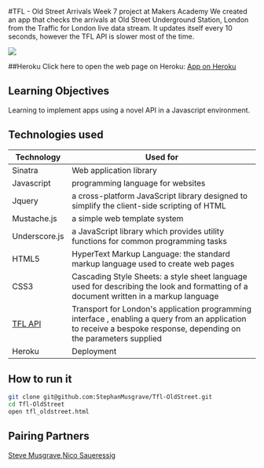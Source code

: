 #TFL - Old Street Arrivals 
Week 7 project at Makers Academy
We created an app that checks the arrivals at Old Street Underground Station, London from the Traffic for London live data stream. It updates itself every 10 seconds, however the TFL API is slower most of the time.

![](public/oldstreetarrivalapp.png)

##Heroku
Click here to open the web page on Heroku: [App on Heroku]

## Learning Objectives 
Learning to implement apps using a novel API in a Javascript environment.

## Technologies used
|Technology                 |Used for                        |
|---------------------------|--------------------------------|
|Sinatra                    |Web application library         |
| Javascript |programming language for websites|
| Jquery |a cross-platform JavaScript library designed to simplify the client-side scripting of HTML|
| Mustache.js |a simple web template system |
| Underscore.js |a JavaScript library which provides utility functions for common programming tasks |
| HTML5 |HyperText Markup Language: the standard markup language used to create web pages |
| CSS3 |Cascading Style Sheets: a style sheet language used for describing the look and formatting of a document written in a markup language |
| [TFL API] |Transport for London's application programming interface , enabling a query from an application to receive a bespoke response, depending on the parameters supplied |
|Heroku |Deployment |


How to run it
----
```sh
git clone git@github.com:StephanMusgrave/Tfl-OldStreet.git
cd Tfl-OldStreet
open tfl_oldstreet.html
```

Pairing Partners
----
[Steve Musgrave],[Nico Saueressig]

[Steve Musgrave]:https://github.com/StephanMusgrave
[Nico Saueressig]:https://github.com/NicoSa
[TFL API]:http://api.tfl.gov.uk/
[App on Heroku]:http://tfl-oldstreet.herokuapp.com/
